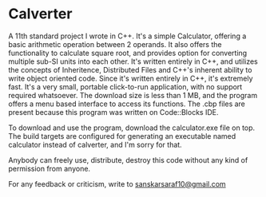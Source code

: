 # Calverter
A 11th standard project I wrote in C++.
It's a simple Calculator, offering a basic arithmetic operation between 2 operands.
It also offers the functionality to calculate square root, and provides option for converting
multiple sub-SI units into each other.
It's written entirely in C++, and utilizes the concepts of Inheritence, Distributed Files and C++'s inherent ability to write object oriented code.
Since it's written entirely in C++, it's extremely fast.
It's a very small, portable click-to-run application, with no support required whatsoever. The download size is less than 1 MB, and the program offers a menu based interface to access its functions.
The .cbp files are present because this program was written on Code::Blocks IDE.

To download and use the program, download the calculator.exe file on top. The build targets are configured for generating an executable named calculator instead of calverter, and I'm sorry for that.

Anybody can freely use, distribute, destroy this code without any kind of permission from anyone.

For any feedback or criticism, write to sanskarsaraf10@gmail.com
